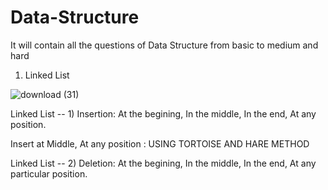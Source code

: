 # Data-Structure
It will contain all the questions of Data Structure from basic to medium and hard

1) Linked List


![download (31)](https://user-images.githubusercontent.com/83740557/138582474-7eeebfcf-1368-4739-a6d3-71024e65d2d5.png)

Linked List -- 1) Insertion: At the begining, In the middle, In the end, At any position.

Insert at Middle, At any position : USING TORTOISE AND HARE METHOD

Linked List -- 2) Deletion: At the begining, In the middle, In the end, At any particular position.
